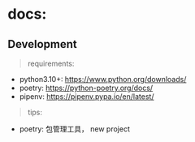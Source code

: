 # docs:

## Development

> requirements:

- python3.10+: https://www.python.org/downloads/
- poetry: https://python-poetry.org/docs/
- pipenv: https://pipenv.pypa.io/en/latest/

> tips:

- poetry: 包管理工具， new project
